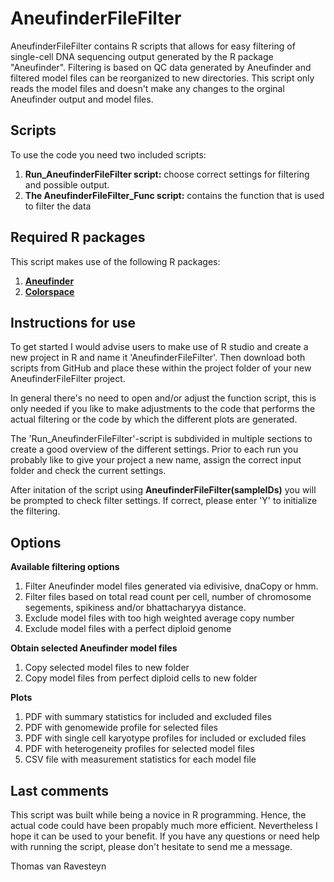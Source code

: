 # AneufinderFileFilter

AneufinderFileFilter contains R scripts that allows for easy filtering of single-cell DNA sequencing output generated by the R package "Aneufinder". Filtering is based on QC data generated by Aneufinder and filtered model files can be reorganized to new directories. This script only reads the model files and doesn't make any changes to the orginal Aneufinder output and model files.

## Scripts

To use the code you need two included scripts:
1. __Run_AneufinderFileFilter script:__ choose correct settings for filtering and possible output.
1. __The AneufinderFileFilter_Func script:__ contains the function that is used to filter the data

## Required R packages

This script makes use of the following R packages:

1. __[Aneufinder](https://bioconductor.org/packages/release/bioc/html/AneuFinder.html)__
1. __[Colorspace](https://colorspace.r-forge.r-project.org/articles/colorspace.html)__

## Instructions for use

To get started I would advise users to make use of R studio and create a new project in R and name it 'AneufinderFileFilter'. Then download both scripts from GitHub and place these within the project folder of your new AneufinderFileFilter project.

In general there's no need to open and/or adjust the function script, this is only needed if you like to make adjustments to the code that performs the actual filtering  or the code by which the different plots are generated.

The 'Run_AneufinderFileFilter'-script is subdivided in multiple sections to create a good overview of the different settings. Prior to each run you probably like to give your project a new name, assign the correct input folder and check the current settings.

After initation of the script using __AneufinderFileFilter(sampleIDs)__ you will be prompted to check filter settings. If correct, please enter 'Y' to initialize the filtering. 

## Options

__Available filtering options__

1. Filter Aneufinder model files generated via edivisive, dnaCopy or hmm.
1. Filter files based on total read count per cell, number of chromosome segements, spikiness and/or bhattacharyya distance.
1. Exclude model files with too high weighted average copy number
2. Exclude model files with a perfect diploid genome

__Obtain selected Aneufinder model files__

1. Copy selected model files to new folder
2. Copy model files from perfect diploid cells to new folder

__Plots__

1. PDF with summary statistics for included and excluded files
2. PDF with genomewide profile for selected files
3. PDF with single cell karyotype profiles for included or excluded files
4. PDF with heterogeneity profiles for selected model files
5. CSV file with measurement statistics for each model file

## Last comments

This script was built while being a novice in R programming. Hence, the actual code could have been propably much more efficient. Nevertheless I hope it can be used to your benefit.
If you have any questions or need help with running the script, please don't hesitate to send me a message.

Thomas van Ravesteyn

